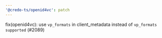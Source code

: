 ```yaml
---
'@credo-ts/openid4vc': patch
---
```


fix(openid4vc): use `vp_formats` in client_metadata instead of `vp_formats supported` (#2089)
